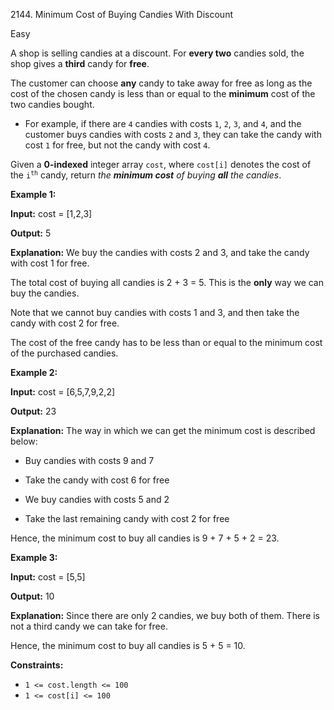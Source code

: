 2144\. Minimum Cost of Buying Candies With Discount

Easy

A shop is selling candies at a discount. For **every two** candies sold, the shop gives a **third** candy for **free**.

The customer can choose **any** candy to take away for free as long as the cost of the chosen candy is less than or equal to the **minimum** cost of the two candies bought.

*   For example, if there are `4` candies with costs `1`, `2`, `3`, and `4`, and the customer buys candies with costs `2` and `3`, they can take the candy with cost `1` for free, but not the candy with cost `4`.

Given a **0-indexed** integer array `cost`, where `cost[i]` denotes the cost of the <code>i<sup>th</sup></code> candy, return _the **minimum cost** of buying **all** the candies_.

**Example 1:**

**Input:** cost = [1,2,3]

**Output:** 5

**Explanation:** We buy the candies with costs 2 and 3, and take the candy with cost 1 for free. 

The total cost of buying all candies is 2 + 3 = 5. This is the **only** way we can buy the candies. 

Note that we cannot buy candies with costs 1 and 3, and then take the candy with cost 2 for free. 

The cost of the free candy has to be less than or equal to the minimum cost of the purchased candies.

**Example 2:**

**Input:** cost = [6,5,7,9,2,2]

**Output:** 23

**Explanation:** The way in which we can get the minimum cost is described below: 

- Buy candies with costs 9 and 7 

- Take the candy with cost 6 for free 

- We buy candies with costs 5 and 2 

- Take the last remaining candy with cost 2 for free 
  
Hence, the minimum cost to buy all candies is 9 + 7 + 5 + 2 = 23.

**Example 3:**

**Input:** cost = [5,5]

**Output:** 10

**Explanation:** Since there are only 2 candies, we buy both of them. There is not a third candy we can take for free. 

Hence, the minimum cost to buy all candies is 5 + 5 = 10.

**Constraints:**

*   `1 <= cost.length <= 100`
*   `1 <= cost[i] <= 100`